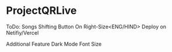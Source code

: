 # ProjectQRLive


ToDo:
Songs Shifting<Time-Stamp>
Button On Right-Size<ENG/HIND>
Deploy on Netifiy/Vercel

Additional Feature
Dark Mode
Font Size
